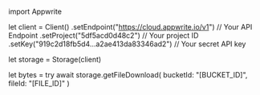 import Appwrite

let client = Client()
    .setEndpoint("https://cloud.appwrite.io/v1") // Your API Endpoint
    .setProject("5df5acd0d48c2") // Your project ID
    .setKey("919c2d18fb5d4...a2ae413da83346ad2") // Your secret API key

let storage = Storage(client)

let bytes = try await storage.getFileDownload(
    bucketId: &quot;[BUCKET_ID]&quot;,
    fileId: &quot;[FILE_ID]&quot;
)

